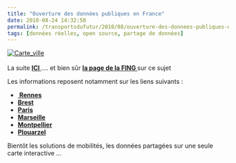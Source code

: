```yaml
---
title: "Ouverture des données publiques en France"
date: 2010-08-24 14:32:58
permalink: /transportsdufutur/2010/08/ouverture-des-donnees-publiques-en-france.html
tags: [données réelles, open source, partage de données]
---
```


<p><a href="https://gabrielplassat.github.io/transportsdufutur/wp-content/uploads/sites/6/old/6a0120a66d2ad4970b0134866dff0b970c-pi.jpg"><img alt="Carte_ville" class="asset  asset-image at-xid-6a0120a66d2ad4970b0134866dff0b970c" src="/wp-content/uploads/sites/6/old/6a0120a66d2ad4970b0134866dff0b970c-500wi.jpg" style="margin-left: auto;margin-right: auto" title="Carte_ville" /></a> <br /> <br />La suite <strong><a href="http://libertic.wordpress.com/2010/08/22/villesdefranceopendata/" target="_self">ICI </a></strong>.... et bien sûr <strong><a href="http://www.reseaufing.org/pg/groups/1854/rutilisation-des-donnes-publiques/" target="_self">la page de la FING </a></strong>sur ce sujet</p> <p>Les informations reposent notamment sur les liens suivants :</p> <ul> <li><a href="http://www.flickr.com/photos/46243777@N07/4919735912/" title="Opendata en France de Libertic, sur Flickr"><strong> </strong></a><strong><a href="http://www.data.rennes-metropole.fr/" target="_blank">Rennes</a></strong></li> <li><strong><a href="http://www.a-brest.net/article5725.html" target="_blank">Brest</a></strong></li> <li><a href="http://owni.fr/2010/06/08/paris-un-pas-vers-l%E2%80%99opendata/" target="_blank"><strong>Paris</strong></a></li> <li><a href="http://www.reseaufing.org/pg/blog/slyan/read/25900/marseilleprovence-2013-sengage-dans-la-libration-des-donnes-publiques-en-tant-que-capitale-europenne-de-la-culture" target="_blank"><strong>Marseille</strong></a></li> <li><strong><a href="http://www.reseaufing.org/pg/blog/jmbourgogne/read/27867/montpellieropendataorg" target="_blank">Montpellier</a></strong></li> <li><strong><a href="http://www.a-brest.net/article6002.html" target="_blank">Plouarzel</a> </strong></li> </ul> <p>Bientôt les solutions de mobilités, les données partagées sur une seule carte interactive ...</p> <p> </p>
